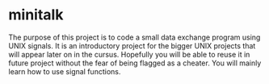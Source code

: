 # minitalk
The purpose of this project is to code a small data exchange program using UNIX signals. It is an introductory project for the bigger UNIX projects that will appear later on in the cursus. Hopefully you will be able to reuse it in future project without the fear of being flagged as a cheater. You will mainly learn how to use signal functions.
